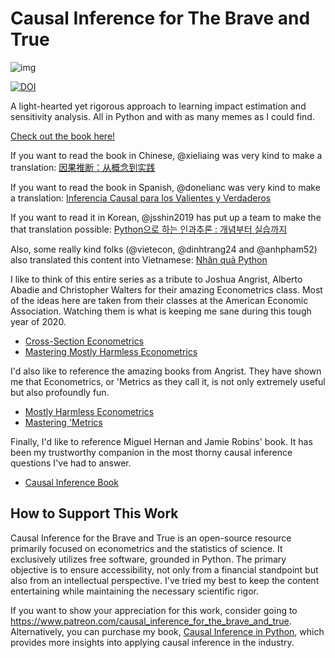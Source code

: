 # Causal Inference for The Brave and True

![img](./causal-inference-for-the-brave-and-true/data/img/brave-and-true.png)

[![DOI](https://zenodo.org/badge/255903310.svg)](https://zenodo.org/badge/latestdoi/255903310)

A light-hearted yet rigorous approach to learning impact estimation and sensitivity analysis. All in Python and with as many memes as I could find.

[Check out the book here!](https://matheusfacure.github.io/python-causality-handbook/landing-page.html)

If you want to read the book in Chinese, @xieliaing was very kind to make a translation:
[因果推断：从概念到实践](https://github.com/xieliaing/CausalInferenceIntro)

If you want to read the book in Spanish, @donelianc was very kind to make a translation:
[Inferencia Causal para los Valientes y Verdaderos](https://github.com/donelianc/introduccion-inferencia-causal)

If you want to read it in Korean, @jsshin2019 has put up a team to make the that translation possible:
[Python으로 하는 인과추론 : 개념부터 실습까지](https://github.com/TeamCausality/Causal-Inference-with-Python)


Also, some really kind folks (@vietecon, @dinhtrang24 and @anhpham52) also translated this content into Vietnamese:
[Nhân quả Python](https://github.com/vietecon/NhanQuaPython)




I like to think of this entire series as a tribute to Joshua Angrist, Alberto Abadie and Christopher Walters for their amazing Econometrics class. Most of the ideas here are taken from their classes at the American Economic Association. Watching them is what is keeping me sane during this tough year of 2020.
* [Cross-Section Econometrics](https://www.aeaweb.org/conference/cont-ed/2017-webcasts)
* [Mastering Mostly Harmless Econometrics](https://www.aeaweb.org/conference/cont-ed/2020-webcasts)

I'd also like to reference the amazing books from Angrist. They have shown me that Econometrics, or 'Metrics as they call it, is not only extremely useful but also profoundly fun.

* [Mostly Harmless Econometrics](https://www.mostlyharmlesseconometrics.com/)
* [Mastering 'Metrics](https://www.masteringmetrics.com/)

Finally, I'd like to reference Miguel Hernan and Jamie Robins' book. It has been my trustworthy companion in the most thorny causal inference questions I've had to answer.

* [Causal Inference Book](https://www.hsph.harvard.edu/miguel-hernan/causal-inference-book/)

## How to Support This Work

Causal Inference for the Brave and True is an open-source resource primarily focused on econometrics and the statistics of science. It exclusively utilizes free software, grounded in Python. The primary objective is to ensure accessibility, not only from a financial standpoint but also from an intellectual perspective. I've tried my best to keep the content entertaining while maintaining the necessary scientific rigor.


If you want to show your appreciation for this work, consider  going to https://www.patreon.com/causal_inference_for_the_brave_and_true. Alternatively, you can purchase my book, [Causal Inference in Python](https://www.amazon.com/Causal-Inference-Python-Applying-Industry/dp/1098140257), which provides more insights into applying causal inference in the industry.


